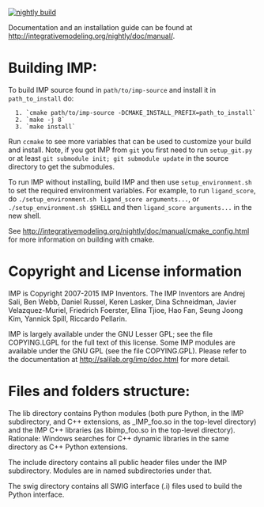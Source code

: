 [![nightly build](http://integrativemodeling.org/nightly/results/?p=stat)](http://integrativemodeling.org/nightly/results/)

Documentation and an installation guide can be found at
http://integrativemodeling.org/nightly/doc/manual/.

Building IMP:
=============

To build IMP source found in `path/to/imp-source` and install it in
`path_to_install` do:

      1. `cmake path/to/imp-source -DCMAKE_INSTALL_PREFIX=path_to_install`
      2. `make -j 8`
      3. `make install`

Run `ccmake` to see more variables that can be used to customize your build and
install. Note, if you got IMP from `git` you first need to run `setup_git.py`
or at least `git submodule init; git submodule update` in the source
directory to get the submodules.

To run IMP without installing, build IMP and then use `setup_environment.sh` to
set the required environment variables. For example, to run `ligand_score`, do
`./setup_environment.sh ligand_score arguments...`, or
`./setup_environment.sh $SHELL` and then `ligand_score arguments...` in the
new shell.

See http://integrativemodeling.org/nightly/doc/manual/cmake_config.html
for more information on building with cmake.

Copyright and License information
=================================

IMP is Copyright 2007-2015 IMP Inventors. The IMP Inventors are
Andrej Sali, Ben Webb, Daniel Russel, Keren Lasker, Dina Schneidman,
Javier Velazquez-Muriel, Friedrich Foerster, Elina Tjioe, Hao Fan,
Seung Joong Kim, Yannick Spill, Riccardo Pellarin.

IMP is largely available under the GNU Lesser GPL; see the file COPYING.LGPL
for the full text of this license. Some IMP modules are available under the
GNU GPL (see the file COPYING.GPL). Please refer to the documentation at
http://salilab.org/imp/doc.html for more detail.

Files and folders structure:
============================

The lib directory contains Python modules (both pure Python, in the IMP
subdirectory, and C++ extensions, as _IMP_foo.so in the top-level directory)
and the IMP C++ libraries (as libimp_foo.so in the top-level directory).
Rationale: Windows searches for C++ dynamic libraries in the same directory
as C++ Python extensions.

The include directory contains all public header files under the IMP
subdirectory. Modules are in named subdirectories under that.

The swig directory contains all SWIG interface (.i) files used to build
the Python interface.
